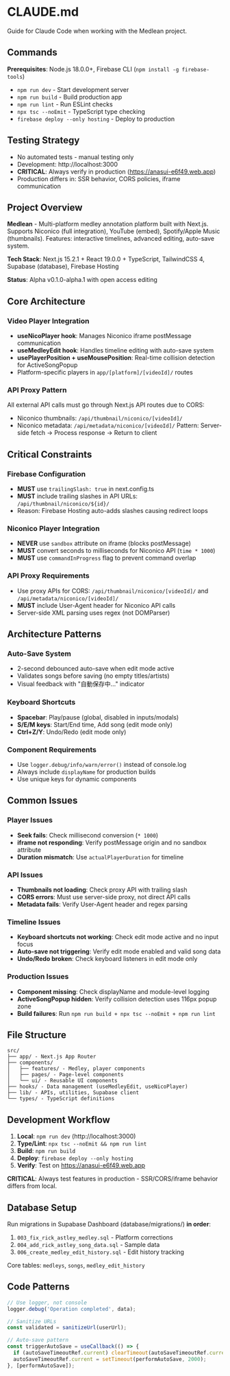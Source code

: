 # CLAUDE.md

Guide for Claude Code when working with the Medlean project.

## Commands

**Prerequisites**: Node.js 18.0.0+, Firebase CLI (`npm install -g firebase-tools`)

- `npm run dev` - Start development server
- `npm run build` - Build production app
- `npm run lint` - Run ESLint checks
- `npx tsc --noEmit` - TypeScript type checking
- `firebase deploy --only hosting` - Deploy to production

## Testing Strategy
- No automated tests - manual testing only
- Development: http://localhost:3000
- **CRITICAL**: Always verify in production (https://anasui-e6f49.web.app)
- Production differs in: SSR behavior, CORS policies, iframe communication

## Project Overview

**Medlean** - Multi-platform medley annotation platform built with Next.js. Supports Niconico (full integration), YouTube (embed), Spotify/Apple Music (thumbnails). Features: interactive timelines, advanced editing, auto-save system.

**Tech Stack**: Next.js 15.2.1 + React 19.0.0 + TypeScript, TailwindCSS 4, Supabase (database), Firebase Hosting

**Status**: Alpha v0.1.0-alpha.1 with open access editing

## Core Architecture

### Video Player Integration
- **useNicoPlayer hook**: Manages Niconico iframe postMessage communication
- **useMedleyEdit hook**: Handles timeline editing with auto-save system
- **usePlayerPosition + useMousePosition**: Real-time collision detection for ActiveSongPopup
- Platform-specific players in `app/[platform]/[videoId]/` routes

### API Proxy Pattern
All external API calls must go through Next.js API routes due to CORS:
- Niconico thumbnails: `/api/thumbnail/niconico/[videoId]/`
- Niconico metadata: `/api/metadata/niconico/[videoId]/`
Pattern: Server-side fetch → Process response → Return to client

## Critical Constraints

### Firebase Configuration
- **MUST** use `trailingSlash: true` in next.config.ts
- **MUST** include trailing slashes in API URLs: `/api/thumbnail/niconico/${id}/`
- Reason: Firebase Hosting auto-adds slashes causing redirect loops

### Niconico Player Integration
- **NEVER** use `sandbox` attribute on iframe (blocks postMessage)
- **MUST** convert seconds to milliseconds for Niconico API (`time * 1000`)
- **MUST** use `commandInProgress` flag to prevent command overlap

### API Proxy Requirements
- Use proxy APIs for CORS: `/api/thumbnail/niconico/[videoId]/` and `/api/metadata/niconico/[videoId]/`
- **MUST** include User-Agent header for Niconico API calls
- Server-side XML parsing uses regex (not DOMParser)

## Architecture Patterns

### Auto-Save System
- 2-second debounced auto-save when edit mode active
- Validates songs before saving (no empty titles/artists)
- Visual feedback with "自動保存中..." indicator

### Keyboard Shortcuts
- **Spacebar**: Play/pause (global, disabled in inputs/modals)
- **S/E/M keys**: Start/End time, Add song (edit mode only)
- **Ctrl+Z/Y**: Undo/Redo (edit mode only)

### Component Requirements
- Use `logger.debug/info/warn/error()` instead of console.log
- Always include `displayName` for production builds
- Use unique keys for dynamic components

## Common Issues

### Player Issues
- **Seek fails**: Check millisecond conversion (`* 1000`)
- **iframe not responding**: Verify postMessage origin and no sandbox attribute
- **Duration mismatch**: Use `actualPlayerDuration` for timeline

### API Issues
- **Thumbnails not loading**: Check proxy API with trailing slash
- **CORS errors**: Must use server-side proxy, not direct API calls
- **Metadata fails**: Verify User-Agent header and regex parsing

### Timeline Issues
- **Keyboard shortcuts not working**: Check edit mode active and no input focus
- **Auto-save not triggering**: Verify edit mode enabled and valid song data
- **Undo/Redo broken**: Check keyboard listeners in edit mode only

### Production Issues
- **Component missing**: Check displayName and module-level logging
- **ActiveSongPopup hidden**: Verify collision detection uses 116px popup zone
- **Build failures**: Run `npm run build + npx tsc --noEmit + npm run lint`

## File Structure

```
src/
├── app/ - Next.js App Router
├── components/
│   ├── features/ - Medley, player components
│   ├── pages/ - Page-level components
│   └── ui/ - Reusable UI components
├── hooks/ - Data management (useMedleyEdit, useNicoPlayer)
├── lib/ - APIs, utilities, Supabase client
└── types/ - TypeScript definitions
```

## Development Workflow

1. **Local**: `npm run dev` (http://localhost:3000)
2. **Type/Lint**: `npx tsc --noEmit && npm run lint`
3. **Build**: `npm run build`
4. **Deploy**: `firebase deploy --only hosting`
5. **Verify**: Test on https://anasui-e6f49.web.app

**CRITICAL**: Always test features in production - SSR/CORS/iframe behavior differs from local.

## Database Setup

Run migrations in Supabase Dashboard (database/migrations/) **in order**:
1. `003_fix_rick_astley_medley.sql` - Platform corrections
2. `004_add_rick_astley_song_data.sql` - Sample data
3. `006_create_medley_edit_history.sql` - Edit history tracking

Core tables: `medleys`, `songs`, `medley_edit_history`

## Code Patterns

```typescript
// Use logger, not console
logger.debug('Operation completed', data);

// Sanitize URLs
const validated = sanitizeUrl(userUrl);

// Auto-save pattern
const triggerAutoSave = useCallback(() => {
  if (autoSaveTimeoutRef.current) clearTimeout(autoSaveTimeoutRef.current);
  autoSaveTimeoutRef.current = setTimeout(performAutoSave, 2000);
}, [performAutoSave]);
```